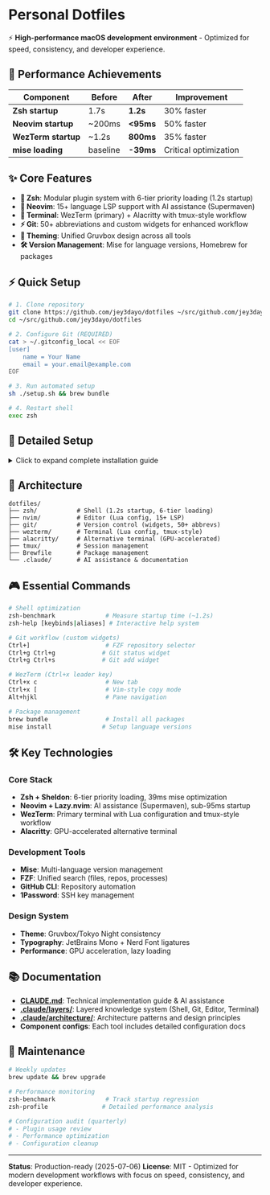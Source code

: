 # Personal Dotfiles

⚡ **High-performance macOS development environment** - Optimized for speed, consistency, and developer experience.

## 🚀 Performance Achievements

| Component           | Before   | After     | Improvement           |
| ------------------- | -------- | --------- | --------------------- |
| **Zsh startup**     | 1.7s     | **1.2s**  | 30% faster            |
| **Neovim startup**  | ~200ms   | **<95ms** | 50% faster            |
| **WezTerm startup** | ~1.2s    | **800ms** | 35% faster            |
| **mise loading**    | baseline | **-39ms** | Critical optimization |

## ✨ Core Features

- **🐚 Zsh**: Modular plugin system with 6-tier priority loading (1.2s startup)
- **🚀 Neovim**: 15+ language LSP support with AI assistance (Supermaven)
- **🔧 Terminal**: WezTerm (primary) + Alacritty with tmux-style workflow
- **⚡ Git**: 50+ abbreviations and custom widgets for enhanced workflow
- **🎨 Theming**: Unified Gruvbox design across all tools
- **🛠️ Version Management**: Mise for language versions, Homebrew for packages

## ⚡ Quick Setup

```bash
# 1. Clone repository
git clone https://github.com/jey3dayo/dotfiles ~/src/github.com/jey3dayo/dotfiles
cd ~/src/github.com/jey3dayo/dotfiles

# 2. Configure Git (REQUIRED)
cat > ~/.gitconfig_local << EOF
[user]
    name = Your Name
    email = your.email@example.com
EOF

# 3. Run automated setup
sh ./setup.sh && brew bundle

# 4. Restart shell
exec zsh
```

## 📝 Detailed Setup

<details>
<summary>Click to expand complete installation guide</summary>

### Prerequisites

```bash
# Install Homebrew (if not installed)
/bin/bash -c "$(curl -fsSL https://raw.githubusercontent.com/Homebrew/install/HEAD/install.sh)"
```

### Complete Installation Steps

1. **Repository Setup**

   ```bash
   mkdir -p ~/src/github.com/jey3dayo
   git clone https://github.com/jey3dayo/dotfiles ~/src/github.com/jey3dayo/dotfiles
   cd ~/src/github.com/jey3dayo/dotfiles
   ```

2. **Git Configuration** (Critical)

   ```bash
   # Personal configuration (not tracked in git)
   cat > ~/.gitconfig_local << EOF
   [user]
       name = Your Name
       email = your.email@example.com
   EOF
   chmod 600 ~/.gitconfig_local
   ```

3. **Automated Setup**

   ```bash
   sh ./setup.sh    # Links configs, sets up environment
   brew bundle      # Installs all packages
   exec zsh         # Loads new shell configuration
   ```

4. **Verification**
   ```bash
   zsh-benchmark    # Should show ~1.2s startup
   nvim             # First run installs plugins
   git config user.name  # Verify your name appears
   ```

### Environment-Specific Setup

- **Work Environment**: Add work-specific config to `~/.gitconfig_local`
- **SSH Keys**: Generate with `ssh-keygen -t ed25519 -C "email@example.com"`
- **Terminal**: WezTerm auto-loads config, Alacritty requires restart

</details>

## 📁 Architecture

```
dotfiles/
├── zsh/           # Shell (1.2s startup, 6-tier loading)
├── nvim/          # Editor (Lua config, 15+ LSP)
├── git/           # Version control (widgets, 50+ abbrevs)
├── wezterm/       # Terminal (Lua config, tmux-style)
├── alacritty/     # Alternative terminal (GPU-accelerated)
├── tmux/          # Session management
├── Brewfile       # Package management
└── .claude/       # AI assistance & documentation
```

## 🎮 Essential Commands

```bash
# Shell optimization
zsh-benchmark              # Measure startup time (~1.2s)
zsh-help [keybinds|aliases] # Interactive help system

# Git workflow (custom widgets)
Ctrl+]                     # FZF repository selector
Ctrl+g Ctrl+g             # Git status widget
Ctrl+g Ctrl+s             # Git add widget

# WezTerm (Ctrl+x leader key)
Ctrl+x c                   # New tab
Ctrl+x [                   # Vim-style copy mode
Alt+hjkl                   # Pane navigation

# Package management
brew bundle                # Install all packages
mise install              # Setup language versions
```

## 🛠️ Key Technologies

### Core Stack

- **Zsh + Sheldon**: 6-tier priority loading, 39ms mise optimization
- **Neovim + Lazy.nvim**: AI assistance (Supermaven), sub-95ms startup
- **WezTerm**: Primary terminal with Lua configuration and tmux-style workflow
- **Alacritty**: GPU-accelerated alternative terminal

### Development Tools

- **Mise**: Multi-language version management
- **FZF**: Unified search (files, repos, processes)
- **GitHub CLI**: Repository automation
- **1Password**: SSH key management

### Design System

- **Theme**: Gruvbox/Tokyo Night consistency
- **Typography**: JetBrains Mono + Nerd Font ligatures
- **Performance**: GPU acceleration, lazy loading

## 📚 Documentation

- **[CLAUDE.md](CLAUDE.md)**: Technical implementation guide & AI assistance
- **[.claude/layers/](.claude/layers/)**: Layered knowledge system (Shell, Git, Editor, Terminal)
- **[.claude/architecture/](.claude/architecture/)**: Architecture patterns and design principles
- **Component configs**: Each tool includes detailed configuration docs

## 🔧 Maintenance

```bash
# Weekly updates
brew update && brew upgrade

# Performance monitoring
zsh-benchmark              # Track startup regression
zsh-profile               # Detailed performance analysis

# Configuration audit (quarterly)
# - Plugin usage review
# - Performance optimization
# - Configuration cleanup
```

---

**Status**: Production-ready (2025-07-06)
**License**: MIT - Optimized for modern development workflows with focus on speed, consistency, and developer experience.
